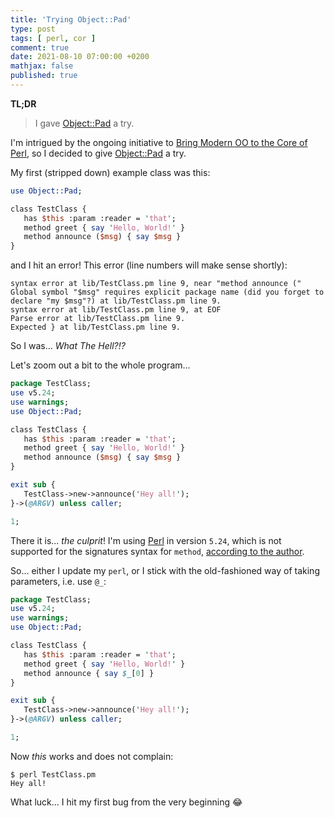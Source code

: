 ```yaml
---
title: 'Trying Object::Pad'
type: post
tags: [ perl, cor ]
comment: true
date: 2021-08-10 07:00:00 +0200
mathjax: false
published: true
---
```


**TL;DR**

> I gave [Object::Pad][] a try.

I'm intrigued by the ongoing initiative to [Bring Modern OO to the Core
of Perl][Corinna], so I decided to give [Object::Pad][] a try.

My first (stripped down) example class was this:

```perl
use Object::Pad;

class TestClass {
   has $this :param :reader = 'that';
   method greet { say 'Hello, World!' }
   method announce ($msg) { say $msg }
}
```

and I hit an error! This error (line numbers will make sense shortly):

```
syntax error at lib/TestClass.pm line 9, near "method announce ("
Global symbol "$msg" requires explicit package name (did you forget to declare "my $msg"?) at lib/TestClass.pm line 9.
syntax error at lib/TestClass.pm line 9, at EOF
Parse error at lib/TestClass.pm line 9.
Expected } at lib/TestClass.pm line 9.
```

So I was... *What The Hell?!?*

Let's zoom out a bit to the whole program...


```perl
package TestClass;
use v5.24;
use warnings;
use Object::Pad;

class TestClass {
   has $this :param :reader = 'that';
   method greet { say 'Hello, World!' }
   method announce ($msg) { say $msg }
}

exit sub {
   TestClass->new->announce('Hey all!');
}->(@ARGV) unless caller;

1;
```

There it is... *the culprit*! I'm using [Perl][] in version `5.24`,
which is not supported for the signatures syntax for `method`,
[according to the author][bug].

So... either I update my `perl`, or I stick with the old-fashioned way
of taking parameters, i.e. use `@_`:

```perl
package TestClass;
use v5.24;
use warnings;
use Object::Pad;

class TestClass {
   has $this :param :reader = 'that';
   method greet { say 'Hello, World!' }
   method announce { say $_[0] }
}

exit sub {
   TestClass->new->announce('Hey all!');
}->(@ARGV) unless caller;

1;
```

Now *this* works and does not complain:

```
$ perl TestClass.pm 
Hey all!
```

What luck... I hit my first bug from the very beginning 😂

[Perl]: https://www.perl.org/
[Raku]: https://raku.org/
[Object::Pad]: https://metacpan.org/pod/Object::Pad
[Corinna]: https://github.com/Ovid/Cor
[bug]: https://rt.cpan.org/Public/Bug/Display.html?id=138578
